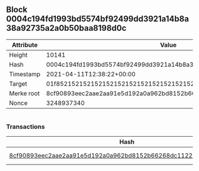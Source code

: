 ## Block 0004c194fd1993bd5574bf92499dd3921a14b8a38a92735a2a0b50baa8198d0c

Attribute | Value
--- | ---
Height | 10141
Hash | 0004c194fd1993bd5574bf92499dd3921a14b8a38a92735a2a0b50baa8198d0c
Timestamp | 2021-04-11T12:38:22+00:00
Target | 01f8521521521521521521521521521521521521521521521521521521521521
Merke root | 8cf90893eec2aae2aa91e5d192a0a962bd8152b66268dc1122080023eeda8072
Nonce | 3248937340

```

```

### Transactions

Hash | Amount
--- | ---
[8cf90893eec2aae2aa91e5d192a0a962bd8152b66268dc1122080023eeda8072](8cf90893eec2aae2aa91e5d192a0a962bd8152b66268dc1122080023eeda8072.md) | 10.00000000 SKEPTI 
